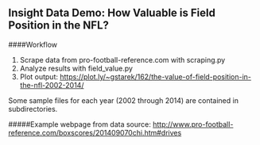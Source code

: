 Insight Data Demo: How Valuable is Field Position in the NFL?
------
####Workflow
1. Scrape data from pro-football-reference.com with scraping.py
2. Analyze results with field_value.py
3. Plot output: https://plot.ly/~gstarek/162/the-value-of-field-position-in-the-nfl-2002-2014/

Some sample files for each year (2002 through 2014) are contained in subdirectories.

#####Example webpage from data source:
http://www.pro-football-reference.com/boxscores/201409070chi.htm#drives
